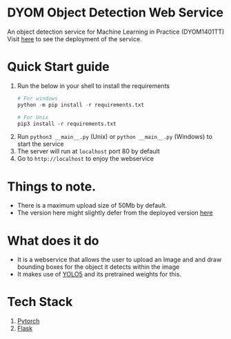 # DYOM Object Detection Web Service
An object detection service for Machine Learning in Practice (DYOM1401TT)
Visit [here](http://jh123xml.tk/) to see the deployment of the service.


# Quick Start guide
1. Run the below in your shell to install the requirements
    ```python
    # For windows
    python -m pip install -r requirements.txt

    # For Unix
    pip3 install -r requirements.txt
    ```
1. Run `python3 __main__.py` (Unix) or `python __main__.py` (Windows) to start the service
1. The server will run at `localhost` port 80 by default
1. Go to `http://localhost` to enjoy the webservice


# Things to note.
- There is a maximum upload size of 50Mb by default.
- The version here might slightly defer from the deployed version [here](http://jh123xml.tk/)


# What does it do
- It is a webservice that allows the user to upload an Image and and draw bounding boxes for the object it detects within the image
- It makes use of [YOLO5](https://github.com/ultralytics/yolov5) and its pretrained weights for this.


# Tech Stack
1. [Pytorch](https://pytorch.org/)
1. [Flask](https://flask.palletsprojects.com/en/1.1.x/)
